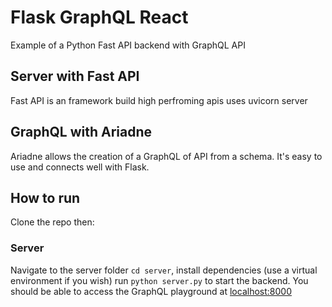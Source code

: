 # Flask GraphQL React

Example of a Python Fast API backend with GraphQL API 

## Server with Fast API

 Fast API is an framework build high perfroming apis uses uvicorn server 

## GraphQL with Ariadne

Ariadne allows the creation of a GraphQL of API from a schema. It's easy to use and connects well with Flask.


## How to run

Clone the repo then:

### Server

Navigate to the server folder `cd server`, install dependencies (use a virtual environment if you wish) run `python server.py` to start the backend. You should be able to access the GraphQL playground at [localhost:8000](localhost:8000)

